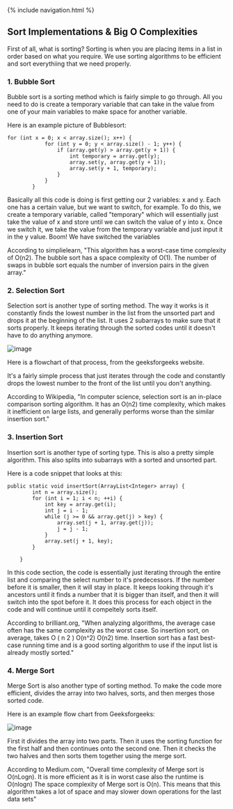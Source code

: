 {% include navigation.html %}

## Sort Implementations & Big O Complexities

First of all, what is sorting? Sorting is when you are placing items in a list in order based on what you require. We use sorting algorithms to be efficient and sort everythiing that we need properly. 

### 1. Bubble Sort

Bubble sort is a sorting method which is fairly simple to go through. All you need to do is create a temporary variable that can take in the value from one of your main variables to make space for another variable. 

Here is an example picture of Bubblesort: 

```
for (int x = 0; x < array.size(); x++) {
            for (int y = 0; y < array.size() - 1; y++) {
                if (array.get(y) > array.get(y + 1)) {
                    int temporary = array.get(y);
                    array.set(y, array.get(y + 1));
                    array.set(y + 1, temporary);
                }
            }
        }
```

Basically all this code is doing is first getting our 2 variables: x and y. Each one has a certain value, but we want to switch, for example. To do this, we create a temporary variable, called "temporary" which will essentially just take the value of x and store until we can switch the value of y into x. Once we switch it, we take the value from the temporary variable and just input it in the y value. Boom! We have switched the variables

According to simplielearn, "This algorithm has a worst-case time complexity of O(n2). The bubble sort has a space complexity of O(1). The number of swaps in bubble sort equals the number of inversion pairs in the given array."

### 2. Selection Sort

Selection sort is another type of sorting method. The way it works is it constantly finds the lowest number in the list from the unsorted part and drops it at the beginning of the list. It  uses 2 subarrays to make sure that it sorts properly. It keeps iterating through the sorted codes until it doesn't have to do anything anymore. 

![image](https://user-images.githubusercontent.com/55414361/161598071-2a80264a-5a30-431f-acbe-23a57437c0ef.png)

Here is a flowchart of that process, from the geeksforgeeks website. 

It's a fairly simple process that just iterates through the code and constantly drops the lowest number to the front of the list until you don't anything. 

According to Wikipedia, "In computer science, selection sort is an in-place comparison sorting algorithm. It has an O(n2) time complexity, which makes it inefficient on large lists, and generally performs worse than the similar insertion sort."

### 3. Insertion Sort

Insertion sort is another type of sorting type. This is also a pretty simple algorithm. This also splits into subarrays with a sorted and unsorted part. 

Here is a code snippet that looks at this: 

```
public static void insertSort(ArrayList<Integer> array) {
        int n = array.size();
        for (int i = 1; i < n; ++i) {
            int key = array.get(i);
            int j = i - 1;
            while (j >= 0 && array.get(j) > key) {
                array.set(j + 1, array.get(j));
                j = j - 1;
            }
            array.set(j + 1, key);
        }

    }
```

In this code section, the code is essentially just iterating through the entire list and comparing the select number to it's predecessors. If the number before it is smaller, then it will stay in place. It keeps looking through it's ancestors until it finds a number that it is bigger than itself, and then it will switch into the spot before it. It does this process for each object in the code and will continue until it compeltely sorts itself. 

According to brilliant.org, "When analyzing algorithms, the average case often has the same complexity as the worst case. So insertion sort, on average, takes O ( n 2 ) O(n^2) O(n2) time. Insertion sort has a fast best-case running time and is a good sorting algorithm to use if the input list is already mostly sorted."

### 4. Merge Sort

Merge Sort is also another type of sorting method. To make the code more efficient, divides the array into two halves, sorts, and then merges those sorted code. 

Here is an example flow chart from Geeksforgeeks:

![image](https://user-images.githubusercontent.com/55414361/161598990-60455f81-53ad-42de-863a-5c2ddddedb45.png)

First it divides the array into two parts. Then it uses the sorting function for the first half and then continues onto the second one. Then it checks the two halves and then sorts them together using the merge sort. 

According to Medium.com, "Overall time complexity of Merge sort is O(nLogn). It is more efficient as it is in worst case also the runtime is O(nlogn) The space complexity of Merge sort is O(n). This means that this algorithm takes a lot of space and may slower down operations for the last data sets"

